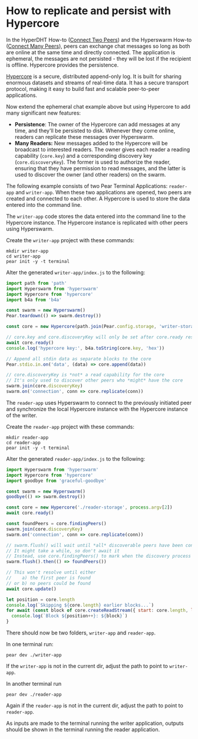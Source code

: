 # How to replicate and persist with Hypercore

In the HyperDHT How-to ([Connect Two Peers](./connect-two-peers-by-key-with-hyperdht.md)) and the Hyperswarm How-to ([Connect Many Peers](./connect-to-many-peers-by-topic-with-hyperswarm.md)), peers can exchange chat messages so long as both are online at the same time and directly connected. The application is ephemeral, the messages are not persisted - they will be lost if the recipient is offline. Hypercore provides the persistence.

[Hypercore](../building-blocks/hypercore.md) is a secure, distributed append-only log. It is built for sharing enormous datasets and streams of real-time data. It has a secure transport protocol, making it easy to build fast and scalable peer-to-peer applications.

Now extend the ephemeral chat example above but using Hypercore to add many significant new features:

* **Persistence**: The owner of the Hypercore can add messages at any time, and they'll be persisted to disk. Whenever they come online, readers can replicate these messages over Hyperswarm.
* **Many Readers:** New messages added to the Hypercore will be broadcast to interested readers. The owner gives each reader a reading capability (`core.key`) and a corresponding discovery key (`core.discoveryKey`). The former is used to authorize the reader, ensuring that they have permission to read messages, and the latter is used to discover the owner (and other readers) on the swarm.

The following example consists of two Pear Terminal Applications: `reader-app` and `writer-app`. When these two applications are opened, two peers are created and connected to each other. A Hypercore is used to store the data entered into the command line.

The `writer-app` code stores the data entered into the command line to the Hypercore instance. The Hypercore instance is replicated with other peers using Hyperswarm.


Create the `writer-app` project with these commands:

```
mkdir writer-app
cd writer-app
pear init -y -t terminal
```

Alter the generated `writer-app/index.js` to the following:

```javascript
import path from 'path'
import Hyperswarm from 'hyperswarm'
import Hypercore from 'hypercore'
import b4a from 'b4a'

const swarm = new Hyperswarm()
Pear.teardown(() => swarm.destroy())

const core = new Hypercore(path.join(Pear.config.storage, 'writer-storage'))

// core.key and core.discoveryKey will only be set after core.ready resolves
await core.ready()
console.log('hypercore key:', b4a.toString(core.key, 'hex'))

// Append all stdin data as separate blocks to the core
Pear.stdio.in.on('data', (data) => core.append(data))

// core.discoveryKey is *not* a read capability for the core
// It's only used to discover other peers who *might* have the core
swarm.join(core.discoveryKey)
swarm.on('connection', conn => core.replicate(conn))
```


The `reader-app` uses Hyperswarm to connect to the previously initiated peer and synchronize the local Hypercore instance with the Hypercore instance of the writer.

Create the `reader-app` project with these commands:

```
mkdir reader-app
cd reader-app
pear init -y -t terminal
```

Alter the generated `reader-app/index.js` to the following:


```javascript
import Hyperswarm from 'hyperswarm'
import Hypercore from 'hypercore'
import goodbye from 'graceful-goodbye'

const swarm = new Hyperswarm()
goodbye(() => swarm.destroy())

const core = new Hypercore('./reader-storage', process.argv[2])
await core.ready()

const foundPeers = core.findingPeers()
swarm.join(core.discoveryKey)
swarm.on('connection', conn => core.replicate(conn))

// swarm.flush() will wait until *all* discoverable peers have been connected to
// It might take a while, so don't await it
// Instead, use core.findingPeers() to mark when the discovery process is completed
swarm.flush().then(() => foundPeers())

// This won't resolve until either
//    a) the first peer is found
// or b) no peers could be found
await core.update()

let position = core.length
console.log(`Skipping ${core.length} earlier blocks...`)
for await (const block of core.createReadStream({ start: core.length, live: true })) {
  console.log(`Block ${position++}: ${block}`)
}
```

There should now be two folders, `writer-app` and `reader-app`.

In one terminal run:

```
pear dev ./writer-app
```

If the `writer-app` is not in the current dir, adjust the path to point to `writer-app`.

In another terminal run

```
pear dev ./reader-app
```

Again if the `reader-app` is not in the current dir, adjust the path to point to `reader-app`.

As inputs are made to the terminal running the writer application, outputs should be shown in the terminal running the reader application.